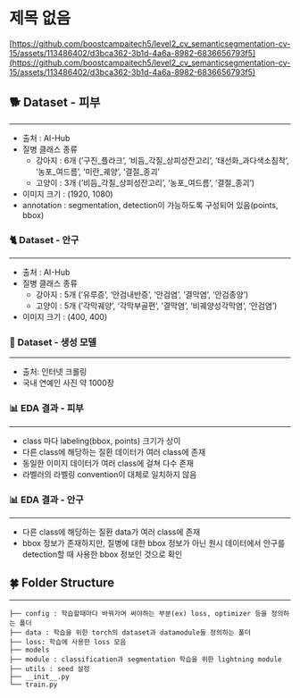 # 제목 없음

[https://github.com/boostcampaitech5/level2_cv_semanticsegmentation-cv-15/assets/113486402/d3bca362-3b1d-4a6a-8982-6836656793f5](https://github.com/boostcampaitech5/level2_cv_semanticsegmentation-cv-15/assets/113486402/d3bca362-3b1d-4a6a-8982-6836656793f5)

## 🐕 Dataset - 피부

---

- 출처 : AI-Hub
- 질병 클래스 종류
    - 강아지 : 6개 (’구진_플라크’, ‘비듬_각질_상피성잔고리’, ‘태선화_과다색소침착’, ‘농포_여드름’, ‘미란_궤양’, ‘결절_종괴’
    - 고양이 : 3개 (’비듬_각질_상피성잔고리’, ‘농포_여드름’, ‘결절_종괴’)
- 이미지 크기 : (1920, 1080)
- annotation : segmentation, detection이 가능하도록 구성되어 있음(points, bbox)

### 🐈 Dataset - 안구

---

- 출처 : AI-Hub
- 질병 클래스 종류
    - 강아지 : 5개 (’유루증’, ‘안검내반증’, ‘안검염’, ‘결막염’, ‘안검종양’)
    - 고양이 : 5개 (’각막궤양’, ‘각막부골편’, ‘결막염’, ‘비궤양성각막염’, ‘안검염’)
- 이미지 크기 : (400, 400)

### 🐩 Dataset - 생성 모델

---

- 출처: 인터넷 크롤링
- 국내 연예인 사진 약 1000장

### 📊 EDA 결과 - 피부

---

- class 마다 labeling(bbox, points) 크기가 상이
- 다른 class에 해당하는 질환 데이터가 여러 class에 존재
- 동일한 이미지 데이터가 여러 class에 걸쳐 다수 존재
- 라벨러의 라벨링 convention이 대체로 일치하지 않음
    
    

### 📊 EDA 결과 - 안구

---

- 다른 class에 해당하는 질환 data가 여러 class에 존재
- bbox 정보가 존재하지만, 질병에 대한 bbox 정보가 아닌 원시 데이터에서 안구를 detection할 때 사용한 bbox 정보인 것으로 확인

## 🍀 Folder Structure

---

```
├── config : 학습할때마다 바꿔가며 써야하는 부분(ex) loss, optimizer 등을 정의하는 폴더
├── data : 학습을 위한 torch의 dataset과 datamodule들 정의하는 폴더
├── loss: 학습에 사용한 loss 모음
├── models 
├── module : classification과 segmentation 학습을 위한 lightning module
├── utils : seed 설정
├── __init__.py
└── train.py

```